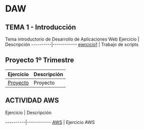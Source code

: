 # DAW

## TEMA 1 - Introducción
Tema introductorio de Desarrollo de Aplicaciones Web
Ejercicio | Descripción
----------|------------
[ejercicio1](/tema1/ejercicio1.md) | Trabajo de scripts

## Proyecto 1º Trimestre

Ejercicio | Descripción
----------|------------
[Proyecto](/Proyecto/Proyecto.md) | Proyecto 

## ACTIVIDAD AWS 

Ejercicio | Descripción

----------|------------
[AWS](/AWS/ejercicio1.md) | Ejercicio AWS 
